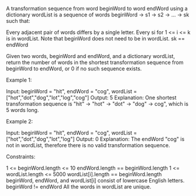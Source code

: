 A transformation sequence from word beginWord to word endWord using a
dictionary wordList is a sequence of words beginWord -> s1 -> s2 -> ... -> sk
such that:


Every adjacent pair of words differs by a single letter.
Every si for 1 <= i <= k is in wordList. Note that beginWord does not need to
be in wordList.
sk == endWord


Given two words, beginWord and endWord, and a dictionary wordList, return the
number of words in the shortest transformation sequence from beginWord to
endWord, or 0 if no such sequence exists.


Example 1:


Input: beginWord = "hit", endWord = "cog", wordList =
["hot","dot","dog","lot","log","cog"]
Output: 5
Explanation: One shortest transformation sequence is "hit" -> "hot" -> "dot"
-> "dog" -> cog", which is 5 words long.


Example 2:


Input: beginWord = "hit", endWord = "cog", wordList =
["hot","dot","dog","lot","log"]
Output: 0
Explanation: The endWord "cog" is not in wordList, therefore there is no
valid transformation sequence.



Constraints:


1 <= beginWord.length <= 10
endWord.length == beginWord.length
1 <= wordList.length <= 5000
wordList[i].length == beginWord.length
beginWord, endWord, and wordList[i] consist of lowercase English letters.
beginWord != endWord
All the words in wordList are unique.




